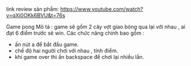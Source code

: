 link review sản phẩm: https://www.youtube.com/watch?v=qXj0OKk6BVU&t=76s

Game pong 
Mô tả : game sẽ gồm 2 cây vợt giao bóng qua lại với nhau , ai đạt 6 điểm trước sẽ win.
Các chức năng chính bao gồm :
- ấn nút a để bắt đầu game.
- chế độ hai người chơi với nhau , tính điểm.
- khi game over thì ấn backspace để chơi lại nhiều lần.

